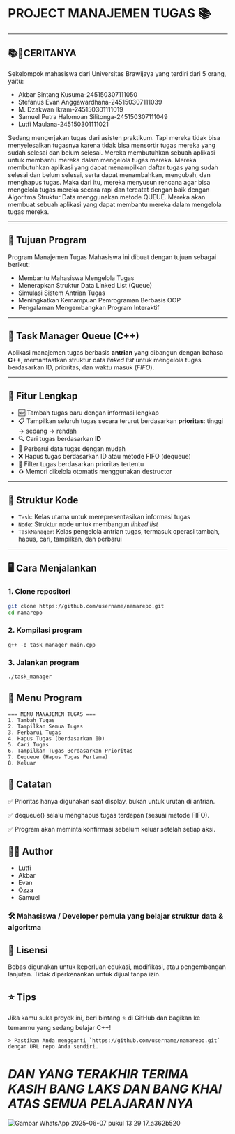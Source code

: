 # PROJECT MANAJEMEN TUGAS 📚

---
## 📚📖CERITANYA
Sekelompok mahasiswa dari Universitas Brawijaya yang terdiri dari 5 orang, yaitu:

- Akbar Bintang Kusuma-245150307111050
- Stefanus Evan Anggawardhana-245150307111039
- M. Dzakwan Ikram-245150301111019
- Samuel Putra Halomoan Silitonga-245150307111049
- Lutfi Maulana-245150301111021
  
Sedang mengerjakan tugas dari asisten praktikum. Tapi mereka tidak bisa menyelesaikan tugasnya karena tidak bisa mensortir tugas mereka yang sudah selesai dan belum selesai. Mereka membutuhkan sebuah aplikasi untuk membantu mereka dalam mengelola tugas mereka. Mereka membutuhkan aplikasi yang dapat menampilkan daftar tugas yang sudah selesai dan belum selesai, serta dapat menambahkan, mengubah, dan menghapus tugas. Maka dari itu, mereka menyusun rencana agar bisa mengelola tugas mereka secara rapi dan tercatat dengan baik dengan Algoritma Struktur Data menggunakan metode QUEUE. Mereka akan membuat sebuah aplikasi yang dapat membantu mereka dalam mengelola tugas mereka.

---
## 🎯 Tujuan Program
Program Manajemen Tugas Mahasiswa ini dibuat dengan tujuan sebagai berikut:

- Membantu Mahasiswa Mengelola Tugas 
- Menerapkan Struktur Data Linked List (Queue)
- Simulasi Sistem Antrian Tugas
- Meningkatkan Kemampuan Pemrograman Berbasis OOP
- Pengalaman Mengembangkan Program Interaktif
    
---

## 🚀 Task Manager Queue (C++)

Aplikasi manajemen tugas berbasis **antrian** yang dibangun dengan bahasa **C++**, memanfaatkan struktur data _linked list_ untuk mengelola tugas berdasarkan ID, prioritas, dan waktu masuk (_FIFO_).

---

## 🔧 Fitur Lengkap

- 🆕 Tambah tugas baru dengan informasi lengkap
- 📋 Tampilkan seluruh tugas secara terurut berdasarkan **prioritas**: tinggi → sedang → rendah
- 🔍 Cari tugas berdasarkan **ID**
- 📝 Perbarui data tugas dengan mudah
- ❌ Hapus tugas berdasarkan ID atau metode FIFO (dequeue)
- 🎯 Filter tugas berdasarkan prioritas tertentu
- ♻️ Memori dikelola otomatis menggunakan destructor

---

## 🧠 Struktur Kode

- `Task`: Kelas utama untuk merepresentasikan informasi tugas
- `Node`: Struktur node untuk membangun _linked list_
- `TaskManager`: Kelas pengelola antrian tugas, termasuk operasi tambah, hapus, cari, tampilkan, dan perbarui

---

## 🖥️ Cara Menjalankan

### 1. Clone repositori
```bash
git clone https://github.com/username/namarepo.git
cd namarepo
```
### 2. Kompilasi program
```
g++ -o task_manager main.cpp
```
### 3. Jalankan program
```
./task_manager
```
## 📌 Menu Program
```
=== MENU MANAJEMEN TUGAS ===
1. Tambah Tugas
2. Tampilkan Semua Tugas
3. Perbarui Tugas
4. Hapus Tugas (berdasarkan ID)
5. Cari Tugas
6. Tampilkan Tugas Berdasarkan Prioritas
7. Dequeue (Hapus Tugas Pertama)
8. Keluar
```

## 📝 Catatan
✅ Prioritas hanya digunakan saat display, bukan untuk urutan di antrian.

✅ dequeue() selalu menghapus tugas terdepan (sesuai metode FIFO).

✅ Program akan meminta konfirmasi sebelum keluar setelah setiap aksi.

## 👨‍💻 Author
- Lutfi
- Akbar
- Evan
- Ozza
- Samuel

### 🛠 Mahasiswa / Developer pemula yang belajar struktur data & algoritma

## 📄 Lisensi
Bebas digunakan untuk keperluan edukasi, modifikasi, atau pengembangan lanjutan. Tidak diperkenankan untuk dijual tanpa izin.

## ⭐ Tips
Jika kamu suka proyek ini, beri bintang ⭐ di GitHub dan bagikan ke temanmu yang sedang belajar C++!
```
> Pastikan Anda mengganti `https://github.com/username/namarepo.git` dengan URL repo Anda sendiri.
```
# *DAN YANG TERAKHIR TERIMA KASIH BANG LAKS DAN BANG KHAI ATAS SEMUA PELAJARAN NYA*
![Gambar WhatsApp 2025-06-07 pukul 13 29 17_a362b520](https://github.com/user-attachments/assets/683ccf6d-6bce-4add-ba87-6c999820c8b3)
